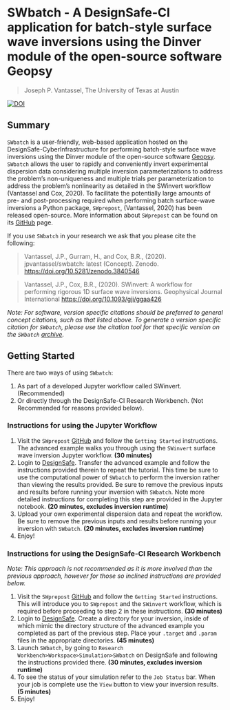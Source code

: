# SWbatch - A DesignSafe-CI application for batch-style surface wave inversions using the Dinver module of the open-source software Geopsy

> Joseph P. Vantassel, The University of Texas at Austin

[![DOI](https://zenodo.org/badge/240935736.svg)](https://zenodo.org/badge/latestdoi/240935736)

## Summary

`SWbatch` is a user-friendly, web-based application hosted on the
DesignSafe-CyberInfrastructure for performing batch-style surface wave
inversions using the Dinver module of the open-source software
[Geopsy](http://geopsy.org/). `SWbatch` allows the user to rapidly and
conveniently invert experimental dispersion data considering multiple inversion
parameterizations to address the problem’s non-uniqueness and multiple trials
per parameterization to address the problem’s nonlinearity as detailed in the
SWinvert workflow (Vantassel and Cox, 2020). To facilitate the potentially large
amounts of pre- and post-processing required when performing batch surface-wave
inversions a Python package, `SWprepost`, (Vantassel, 2020) has been released
open-source. More information about `SWprepost` can be found on its
[GitHub](https://github.com/jpvantassel/swprepost) page.

If you use `SWbatch` in your research we ask that you please cite the following:

> Vantassel, J.P., Gurram, H., and Cox, B.R., (2020). jpvantassel/swbatch:
> latest (Concept). Zenodo. https://doi.org/10.5281/zenodo.3840546

> Vantassel, J.P., Cox, B.R., (2020). SWinvert: A workflow for performing
> rigorous 1D surface wave inversions. Geophysical Journal International
> https://doi.org/10.1093/gji/ggaa426

_Note: For software, version specific citations should be preferred to general
concept citations, such as that listed above. To generate a version specific
citation for `SWbatch`, please use the citation tool for that specific version
on the `SWbatch` [archive](https://zenodo.org/badge/latestdoi/240935736)._

## Getting Started

There are two ways of using `SWbatch`:

1. As part of a developed Jupyter workflow called SWinvert. (Recommended)
2. Or directly through the DesignSafe-CI Research Workbench. (Not Recommended for reasons provided below).

### Instructions for using the Jupyter Workflow

1. Visit the `SWprepost` [GitHub](https://github.com/jpvantassel/swprepost) and
follow the `Getting Started` instructions. The advanced example
walks you through using the `SWinvert` surface wave inversion Jupyter workflow.
 __(30 minutes)__
2. Login to [DesignSafe](https://www.designsafe-ci.org/). Transfer the advanced
example and follow the instructions provided therein to repeat the
tutorial. This time be sure to use the computational power of `SWbatch` to
perform the inversion rather than viewing the results provided. Be sure to
remove the previous inputs and results before running your inversion with
`SWbatch`. Note more detailed instructions for completing this step are
provided in the Jupyter notebook.
__(20 minutes, excludes inversion runtime)__
3. Upload your own experimental dispersion data and repeat the workflow. Be sure
to remove the previous inputs and results before running your inversion with
`SWbatch`.
__(20 minutes, excludes inversion runtime)__
4. Enjoy!

### Instructions for using the DesignSafe-CI Research Workbench

_Note: This approach is not recommended as it is more involved than the previous
approach, however for those so inclined instructions are provided below._

1. Visit the `SWprepost` [GitHub](https://github.com/jpvantassel/swprepost) and
follow the `Getting Started` instructions. This will introduce you to
`SWprepost` and the `SWinvert` workflow, which is required before proceeding to
step 2 in these instructions.
__(30 minutes)__
2. Login to [DesignSafe](https://www.designsafe-ci.org/). Create a directory for
your inversion, inside of which mimic the directory structure of the advanced
example you completed as part of the previous step. Place your `.target` and
`.param` files in the appropriate directories. __(45 minutes)__
3. Launch `SWbatch`, by going to
`Research Workbench>Workspace>Simulation>SWbatch` on DesignSafe and following
the instructions provided there. __(30 minutes, excludes inversion runtime)__
4. To see the status of your simulation refer to the `Job Status` bar. When your
job is complete use the `View` button to view your inversion results.
__(5 minutes)__
5. Enjoy!
